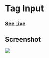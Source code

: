 # Tag Input

### [See Live](https://codepen.io/hicoders/pen/abqVZKM)

## Screenshot

![](../.github/assets/tag-input.png)
